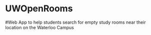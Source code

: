 # UWOpenRooms
#Web App to help students search for empty study rooms near their location on the Waterloo Campus

